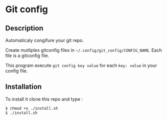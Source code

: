 # Git config

## Description
Automaticaly congifure your git repo.

Create mutliples gitconfig files in `~/.config/git_config/CONFIG_NAME`.
Each file is a gitconfig file.

This program execute `git config key value` for each `key: value` in your config file.

## Installation
To install it clone this repo and type :
```shell
$ chmod +x ./install.sh
$ ./install.sh
```
